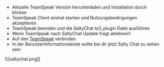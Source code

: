 - Aktuelle TeamSpeak Version herunterladen und Installation durch klicken
- TeamSpeak Client einmal starten und Nutzungsbedingungen akzeptieren
- TeamSpeak beenden und die SaltyChat ts3_plugin Datei ausführen
- Wenn TeamSpeak nach SaltyChat Update fragt ablehnen!
- Auf den [TeamSpeak](https://ts.much95.de) verbinden
- In der Benutzerinformationsleiste sollte bei dir jetzt Salty Chat zu sehen sein

![[saltychat.png]]